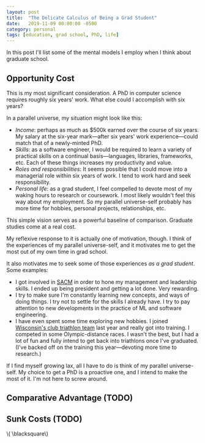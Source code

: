 ```yaml
---
layout: post
title:  "The Delicate Calculus of Being a Grad Student"
date:   2019-11-09 00:00:00 -0500
category: personal 
tags: [education, grad school, PhD, life] 
---
```


In this post I'll list some of the mental models I employ when I think about graduate school.

## Opportunity Cost

This is my most significant consideration.
A PhD in computer science requires roughly six years' work. 
What else could I accomplish with six years?

In a parallel universe, my situation might look like this: 

- _Income_: perhaps as much as $500k earned over the course of six years.
            My salary at the six-year mark&mdash;after six years' work experience&mdash;could match 
            that of a newly-minted PhD.
- _Skills_: as a software engineer, I would be required to learn a variety
    of practical skills on a continual basis&mdash;languages, libraries, frameworks, etc. 
    Each of these things increases my productivity and value.
- _Roles and responsibilities_: It seems possible that I could move into
    a managerial role within six years of work. I tend to work hard and seek responsibility.
- _Personal life_: as a grad student, I feel compelled to devote most of my 
   waking hours to research or coursework. I most likely wouldn't feel this way about
   my employment. So my parallel universe-self probably has more time for hobbies, 
   personal projects, relationships, etc.

This simple vision serves as a powerful baseline of comparison.
Graduate studies come at a real cost.

My reflexive response to it is actually one of motivation, though.
I think of the experiences of my parallel universe-self,
and it motivates me to get the most out of my own time in grad school.

It also motivates me to seek some of those experiences _as a grad student_.
Some examples: 

* I got involved in [SACM](https://sacm.cs.wisc.edu/) in order to hone my management and leadership skills.
  I ended up being president and getting a lot done. Very rewarding.
* I try to make sure I'm constantly learning new concepts, and ways of doing things.
  I try not to settle for the skills I already have. 
  I try to pay attention to new developments in the practice of ML and software engineering.
* I have even spent some time exploring new hobbies.
  I joined [Wisconsin's club triathlon team](https://www.facebook.com/WisconsinTriTeam/) last year and really got into training.
  I competed in some Olympic-distance races.
  I wasn't the best, but I had a lot of fun and fully intend to get back into triathlons once I've graduated.
  (I've backed off on the training this year&mdash;devoting more time to research.)

If I find myself growing lax, all I have to do is think of my parallel universe-self.
My choice to get a PhD is a proactive one, and I intend to make the most of it.
I'm not here to screw around.

## Comparative Advantage (TODO)

## Sunk Costs (TODO)


\\( \blacksquare\\)  

